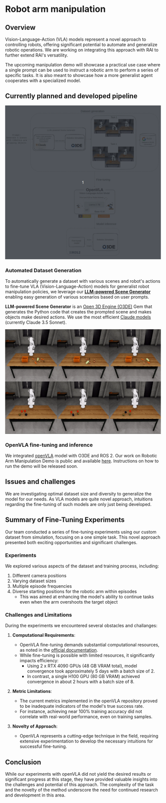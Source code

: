 # Robot arm manipulation

## Overview

Vision-Language-Action (VLA) models represent a novel approach to controlling robots,
offering significant potential to automate and generalize robotic operations.
We are working on integrating this approach with RAI to further extend RAI's versatility.

The upcoming manipulation demo will showcase a practical use case where a single prompt can be used to instruct a robotic arm to perform a series of specific tasks.
It is also meant to showcase how a more generalist agent cooperates with a specialized model.

## Currently planned and developed pipeline

![pipeline](imgs/openvla_diagram.gif)

### **Automated Dataset Generation**

To automatically generate a dataset with various scenes and robot's actions to fine-tune VLA (Vision-Language-Action) models for generalist robot manipulation policies,
we leverage our [**LLM-powered Scene Generator**](https://github.com/RobotecAI/o3de-genai-gems) enabling easy generation of various scenarios based on user prompts.

**LLM-powered Scene Generator** is an [Open 3D Engine (O3DE)](https://o3de.org/industries/robotics-and-simulations/) Gem that generates the Python code that creates the prompted scene and makes objects make desired actions.
We use the most efficient [Claude models](https://www.anthropic.com/claude) (currently Claude 3.5 Sonnet).

![manipulation_examples](imgs/manipulation_demo.gif)

### OpenVLA fine-tuning and inference

We integrated [openVLA](https://openvla.github.io/) model with O3DE and ROS 2.
Our work on Robotic Arm Manipulation Demo is public and available [here](https://github.com/RobotecAI/rai-manipulation-demo).
Instructions on how to run the demo will be released soon.

## Issues and challenges

We are investigating optimal dataset size and diversity to generalize the model for our needs.
As VLA models are quite novel approach, intuitions regarding the fine-tuning of such models are only just being developed.

## Summary of Fine-Tuning Experiments

Our team conducted a series of fine-tuning experiments using our custom dataset from simulation, focusing on a one simple task. This novel approach presented both exciting opportunities and significant challenges.

### Experiments

We explored various aspects of the dataset and training process, including:

1. Different camera positions
2. Varying dataset sizes
3. Multiple episode frequencies
4. Diverse starting positions for the robotic arm within episodes
   - This was aimed at enhancing the model's ability to continue tasks even when the arm overshoots the target object

### Challenges and Limitations

During the experiments we encountered several obstacles and challanges:

1. **Computational Requirements**:

   - OpenVLA fine-tuning demands substantial computational resources, as noted in the [official documentation](https://github.com/openvla/openvla?tab=readme-ov-file#fine-tuning-openvla-via-lora).
   - While fine-tuning is possible with limited resources, it significantly impacts efficiency:
     - Using 2 x RTX 4090 GPUs (48 GB VRAM total), model convergence took approximately 5 days with a batch size of 2.
     - In contrast, a single H100 GPU (80 GB VRAM) achieved convergence in about 2 hours with a batch size of 8.

2. **Metric Limitations**:

   - The current metrics implemented in the openVLA repository proved to be inadequate indicators of the model's true success rate.
   - For instance, achieving near 100% training accuracy did not correlate with real-world performance, even on training samples.

3. **Novelty of Approach**:
   - OpenVLA represents a cutting-edge technique in the field, requiring extensive experimentation to develop the necessary intuitions for successful fine-tuning.

## Conclusion

While our experiments with openVLA did not yield the desired results or significant progress at this stage, they have provided valuable insights into the challenges and potential of this approach. The complexity of the task and the novelty of the method underscore the need for continued research and development in this area.
